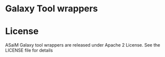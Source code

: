 Galaxy Tool wrappers
====================

# License

ASaiM Galaxy tool wrappers are released under Apache 2 License. See the LICENSE file for details
